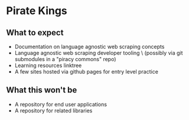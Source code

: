 # Pirate Kings

## What to expect

- Documentation on language agnostic web scraping concepts
- Language agnostic web scraping developer tooling \\
  (possibly via git submodules in a "piracy commons" repo)
- Learning resources linktree
- A few sites hosted via github pages for entry level practice

## What this won't be

- A repository for end user applications
- A repository for related libraries
